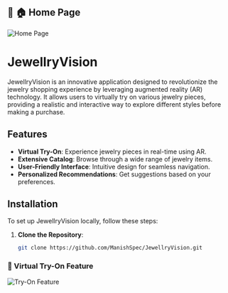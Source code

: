 
## 💎 🏠 Home Page
![Home Page](![Image](https://github.com/user-attachments/assets/07aa1001-6ccf-4bb3-8a78-66dc114793c0))


# JewellryVision

JewellryVision is an innovative application designed to revolutionize the jewelry shopping experience by leveraging augmented reality (AR) technology.
It allows users to virtually try on various jewelry pieces, providing a realistic and interactive way to explore different styles before making a purchase.

## Features

- **Virtual Try-On**: Experience jewelry pieces in real-time using AR.
- **Extensive Catalog**: Browse through a wide range of jewelry items.
- **User-Friendly Interface**: Intuitive design for seamless navigation.
- **Personalized Recommendations**: Get suggestions based on your preferences.

## Installation

To set up JewellryVision locally, follow these steps:

1. **Clone the Repository**:
   ```bash
   git clone https://github.com/ManishSpec/JewellryVision.git
   
### 💍 Virtual Try-On Feature
![Try-On Feature](![Image](https://github.com/user-attachments/assets/e2c35e9f-bcef-4eb8-baf2-949abb0bf430))
